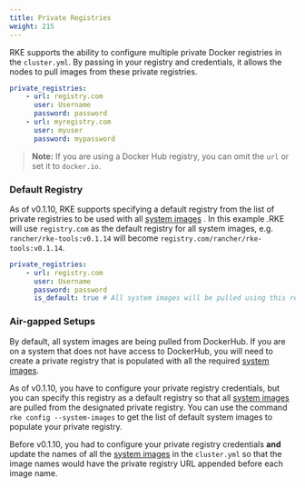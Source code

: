 ```yaml
---
title: Private Registries
weight: 215
---
```


RKE supports the ability to configure multiple private Docker registries in the `cluster.yml`. By passing in your registry and credentials, it allows the nodes to pull images from these private registries.  

```yaml
private_registries:
    - url: registry.com
      user: Username
      password: password
    - url: myregistry.com
      user: myuser
      password: mypassword
```

> **Note:** If you are using a Docker Hub registry, you can omit the `url` or set it to `docker.io`.

### Default Registry

As of v0.1.10, RKE supports specifying a default registry from the list of private registries to be used with all [system images]({{<baseurl>}}/rke/latest/en/config-options/system-images/) . In this example .RKE will use `registry.com` as the default registry for all system images, e.g. `rancher/rke-tools:v0.1.14` will become `registry.com/rancher/rke-tools:v0.1.14`.

```yaml
private_registries:
    - url: registry.com
      user: Username
      password: password
      is_default: true # All system images will be pulled using this registry. 
```

### Air-gapped Setups

By default, all system images are being pulled from DockerHub. If you are on a system that does not have access to DockerHub, you will need to create a private registry that is populated with all the required [system images]({{<baseurl>}}/rke/latest/en/config-options/system-images/). 

As of v0.1.10, you have to configure your private registry credentials, but you can specify this registry as a default registry so that all [system images]({{<baseurl>}}/rke/latest/en/config-options/system-images/) are pulled from the designated private registry. You can use the command `rke config --system-images` to get the list of default system images to populate your private registry. 

Before v0.1.10, you had to configure your private registry credentials **and** update the names of all the [system images]({{<baseurl>}}/rke/latest/en/config-options/system-images/) in the `cluster.yml` so that the image names would have the private registry URL appended before each image name. 

